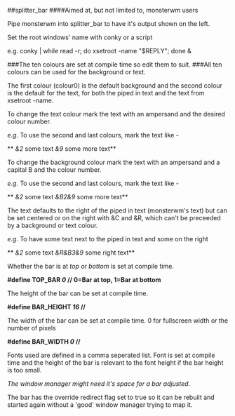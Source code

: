 ##splitter_bar
####Aimed at, but not limited to, monsterwm users

Pipe monsterwm into splitter_bar to have it's output shown on the left.

Set the root windows' name with conky or a script

e.g. conky | while read -r; do xsetroot -name "$REPLY"; done &

###The ten colours are set at compile time so edit them to suit.
###All ten colours can be used for the background or text.

The first colour (colour0) is the default background and the second colour
is the default for the text, for both the piped in text and the text from xsetroot -name.

To change the text colour mark the text with an ampersand and the desired colour number.

*e.g.* To use the second and last colours, mark the text like -

** *&2* some text *&9* some more text**

To change the background colour mark the text with an ampersand and a capital B and the colour number.

*e.g.* To use the second and last colours, mark the text like -

** *&2* some text *&B2&9* some more text**

The text defaults to the right of the piped in text (monsterwm's text)
but can be set centered or on the right with &C and &R, which can't be
preceeded by a background or text colour.

*e.g.* To have some text next to the piped in text and some on the right

** *&2* some text *&R&B3&9* some right text**

Whether the bar is at *top or bottom* is set at compile time.

**#define TOP_BAR *0*        // 0=Bar at top, 1=Bar at bottom**

The height of the bar can be set at compile time.

**#define BAR_HEIGHT *16*    //**

The width of the bar can be set at compile time. 0 for fullscreen width or 
the number of pixels

**#define BAR_WIDTH *0*    //**

Fonts used are defined in a comma seperated list.
Font is set at compile time and the height of the bar is relevant to the font height 
if the bar height is too small.

*The window manager might need it's space for a bar adjusted.*

The bar has the override redirect flag set to true so it can be rebuilt and started again without a 'good' window manager trying to map it.
